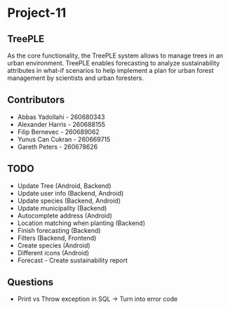 # Project-11
## TreePLE

As the core functionality, the TreePLE system allows to manage trees in an urban environment.
TreePLE enables forecasting to analyze sustainability attributes in what-if scenarios to help implement a plan for urban forest management by scientists and urban foresters.

## Contributors

* Abbas Yadollahi - 260680343
* Alexander Harris - 260688155
* Filip Bernevec - 260689062
* Yunus Can Cukran - 260669715
* Gareth Peters - 260678626

## TODO

* Update Tree (Android, Backend)
* Update user info (Backend, Android)
* Update species (Backend, Android)
* Update municipality (Backend)
* Autocomplete address (Android)
* Location matching when planting (Backend)
* Finish forecasting (Backend)
* Filters (Backend, Frontend)
* Create species (Android)
* Different icons (Android)
* Forecast - Create sustainability report

## Questions

* Print vs Throw exception in SQL -> Turn into error code
